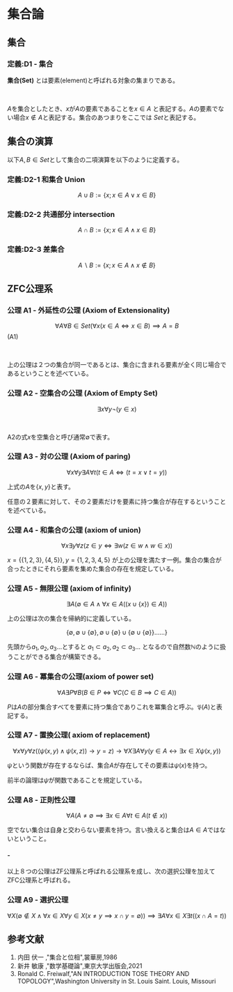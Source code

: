 # 集合論

## 集合

### 定義:D1 - 集合   
<!-- Def,Set -->

**集合(Set)** とは要素(element)と呼ばれる対象の集まりである。

</br>

$A$を集合としたとき、$x$が$A$の要素であることを$x \in A$ と表記する。$A$の要素でない場合$x \notin A$と表記する。集合のあつまりをここでは $Set$と表記する。

## 集合の演算

以下$A,B \in Set$として集合の二項演算を以下のように定義する。

### 定義:D2-1 和集合 Union

$$  A \cup B := \{ x ; x \in A \lor x \in B \} $$

### 定義:D2-2 共通部分 intersection

$$  A\cap B := \{ x ; x \in A \land x \in B \} $$

### 定義:D2-3 差集合

$$ A  \backslash B := \{ x ; x \in A \land x \notin B \} $$

## ZFC公理系
<!-- 今は大体wikipedia  -->

### 公理 A1 - 外延性の公理 (Axiom of Extensionality)
<!-- Axiom,Set-->

$$ \forall A \forall B \in Set (\forall x (x \in A \iff x \in B) \implies A = B$$
(A1) 


</br>

上の公理は２つの集合が同一であるとは、集合に含まれる要素が全く同じ場合であるということを述べている。

### 公理 A2 - 空集合の公理 (Axiom of Empty Set)

<!-- Axiom,Set-->

$$ \exists x \forall y \neg(y \in x) $$


</br>

A2の式$x$を空集合と呼び通常$\emptyset$で表す。


### 公理 A3 - 対の公理 (Axiom of paring)
<!-- Axiom,Set-->

$$ \forall x \forall y \exists A \forall t (t \in A \iff (t = x \lor t = y))$$

上式の$A$を$\{x,y \}$と表す。

任意の２要素に対して、その２要素だけを要素に持つ集合が存在するということを述べている。

### 公理 A4 - 和集合の公理 (axiom of union)
<!-- Axiom,Set-->

$$ \forall x \exists y  \forall z (z \in y \iff \exists w (z \in w \land w \in x))$$

$x = \{\{ 1,2,3 \}, \{ 4,5 \} \} , y = \{ 1,2,3,4,5 \}$ が上の公理を満たす一例。集合の集合が合ったときにそれら要素を集めた集合の存在を規定している。

### 公理 A5 - 無限公理 (axiom of infinity)
<!-- Axiom,Set-->
$$ \exists A (\emptyset \in A \land \forall x \in A( (x \cup \{ x \}) \in A)) $$


上の公理は次の集合を帰納的に定義している。

$$\{ \emptyset, \emptyset \cup \{\emptyset  \},\emptyset \cup \{\emptyset  \} \cup \{ \emptyset \cup \{\emptyset  \} \} ... ...\} $$

先頭から$a_1,a_2,a_3...$とすると $a_1 \subset a_2, a_2 \subset a_3 ...$ となるので自然数$\mathbb{N}$のように扱うことができる集合が構築できる。


### 公理 A6 - 冪集合の公理(axiom of power set)
<!-- Axiom,Set-->
$$\forall A \exists P \forall B (B \in P \iff \forall C (C \in B \implies C \in A)) $$

$P$は$A$の部分集合すべてを要素に持つ集合でありこれを冪集合と呼ぶ。$\mathfrak{P}(A)$と表記する。


### 公理 A7 - 置換公理( axiom of replacement)

$$ \forall x \forall y \forall z((\psi(x, y) \wedge \psi(x, z)) \rightarrow y=z) \rightarrow \forall X \exists A \forall y(y \in A \leftrightarrow \exists x \in X \psi(x, y))$$
<!-- https://scrapbox.io/mrsekut-p/%E7%BD%AE%E6%8F%9B%E5%85%AC%E7%90%86 -->

$\psi$という関数が存在するならば、集合$A$が存在してその要素は$\psi(x)$を持つ。

前半の論理は$\psi$が関数であることを規定している。

### 公理 A8 - 正則性公理
<!-- Axiom,Set-->

$$ \forall A (A \not = \emptyset \implies \exists x \in A \forall t \in A (t \notin x))$$

空でない集合は自身と交わらない要素を持つ。言い換えると集合は$A \in A$ではないということ。


#### -
以上８つの公理はZF公理系と呼ばれる公理系を成し、次の選択公理を加えてZFC公理系と呼ばれる。

### 公理 A9 - 選択公理

$$ \forall X(\emptyset \notin X \land \forall x \in X \forall y\in X(x \not = y \implies x \cap y = \emptyset)) \implies \exists A \forall x \in X \exists t((x \cap A = {t}))$$

<!-- 集合は空集合を要素に持つとは限らない（なんか持つと誤解していた） -->

<!-- Axiom,Set-->

## 参考文献

1. 内田 伏一 ,"集合と位相",裳華房,1986
2. 新井 敏康 ,"数学基礎論",東京大学出版会,2021
3. Ronald C. Freiwalf,"AN INTRODUCTION TOSE THEORY AND TOPOLOGY",Washington University  in St. Louis Saint. Louis, Missouri